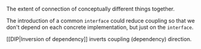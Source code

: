 The extent of connection of conceptually different things together.

The introduction of a common `interface` could reduce coupling so that we don't depend on each concrete implementation, but just on the `interface`.

[[DIP|Inversion of dependency]] inverts coupling (dependency) direction.

